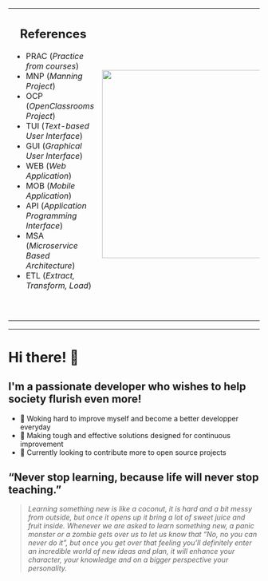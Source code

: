 <!-- STATS AND CHART :
CREDITS TO "Readme Stats" (https://github.com/anuraghazra/github-readme-stats)
-->
<table border="0" align="center">
    <tr>
        <td>
            <h2 align="center">References</h2>
            <ul>
                <li>PRAC (<i>Practice from courses</i>)</li>
                <li>MNP (<i>Manning Project</i>)</li>
                <li>OCP (<i>OpenClassrooms Project</i>)</li>
                <li>TUI (<i>Text-based User Interface</i>)</li>
                <li>GUI (<i>Graphical User Interface</i>)</li>
                <li>WEB (<i>Web Application</i>)</li>
                <li>MOB (<i>Mobile Application</i>)</li>
                <li>API (<i>Application Programming Interface</i>)</li>
                <li>MSA (<i>Microservice Based Architecture</i>)</li>
                <li>ETL (<i>Extract, Transform, Load</i>)</li>
            </ul>
            <br />
            <br />
        </td>
        <td>
            <br />
            <!-- <a href="#">
                <img width="377em" src="https://github-readme-stats.vercel.app/api?username=explorer-lang&count_private=true&include_all_commits=true&hide_title=true&hide_rank=true&count_private=true&hide=stars,contribs&show_icons=true&locale=en&disable_animations=true&layout=compact&theme=vue" align = "center"/>
            </a>
            <br />
            <br />-->
            <a href="#">
                <img width="377em" src="https://github-readme-stats.vercel.app/api/top-langs?username=explorer-lang&show_icons=true&count_private=true&locale=en&langs_count=5&hide_title=true&theme=vue&hide=html,javascript" align = "center"/>
            </a>
            <br />
            <br />
        </td>
    </tr>
</table>

***

# Hi there! 👋
## I'm a passionate developer who wishes to help society flurish even more!
 - 🚀 Woking hard to improve myself and become a better developper everyday
 - 🌱 Making tough and effective solutions designed for continuous improvement
 - 🤝 Currently looking to contribute more to open source projects

## “Never stop learning, because life will never stop teaching.”
> *Learning something new is like a coconut, it is hard and a bit messy from outside, but once it opens up it bring a lot of sweet juice and fruit inside. Whenever we are asked to learn something new, a panic monster or a zombie gets over us to let us know that “No, no you can never do it”, but once you get over that feeling you’ll definitely enter an incredible world of new ideas and plan, it will enhance your character, your knowledge and on a bigger perspective your personality.*
